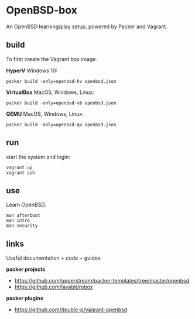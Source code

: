 # OpenBSD-box

An OpenBSD learning/play setup, powered by Packer and Vagrant.

## build

To first create the Vagrant box image.

**HyperV**
Windows 10:

```
packer build -only=openbsd-hv openbsd.json
```

**VirtualBox**
MacOS, Windows, Linux:

```
packer build -only=openbsd-vb openbsd.json
```

**QEMU**
MacOS, Windows, Linux:

```
packer build -only=openbsd-qu openbsd.json
```

## run

start the system and login:

```
vagrant up
vagrant ssh
```

## use

Learn OpenBSD.

```
man afterboot
man intro
man security
```

## links

Useful documentation + code + guides

**packer projects**
* https://github.com/upperstream/packer-templates/tree/master/openbsd
* https://github.com/lavabit/robox

**packer plugins**
* https://github.com/double-p/vagrant-openbsd